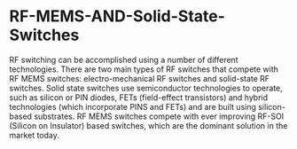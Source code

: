 # RF-MEMS-AND-Solid-State-Switches
RF switching can be accomplished using a number of different technologies. 
There are two main types of RF switches that compete with RF MEMS switches:  electro-mechanical RF switches and solid-state RF switches.  Solid state switches use semiconductor technologies to operate, such as silicon or PIN diodes, FETs (field-effect transistors) and hybrid technologies (which incorporate PINS and FETs) and are built using silicon-based substrates. RF MEMS switches compete with ever improving RF-SOI (Silicon on Insulator) based switches, which are the dominant solution in the market today.
